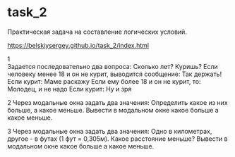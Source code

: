 # task_2

Практическая задача на составление логических условий.

https://belskiysergey.github.io/task_2/index.html

1  
Задается последовательно два вопроса:
Сколько лет?
Куришь?
Если человеку менее 18 и он не курит, выводится сообщение: Так держать!
Если курит: Маме раскажу
Если ему более 18 и он не курит, то: Молодец, и не надо
Если курит: Ну и зря

2 
Через модальные окна задать два значения:
Определить какое из них больше, а какое меньше.
Вывести в модальном окне какое больше а какое меньше.

3
Через модальные окна задать два значения:
Одно в километрах, другое - в футах (1 фут = 0,305м).
Какое расстояние меньше?
Вывести в модальном окне какое больше а какое меньше.
